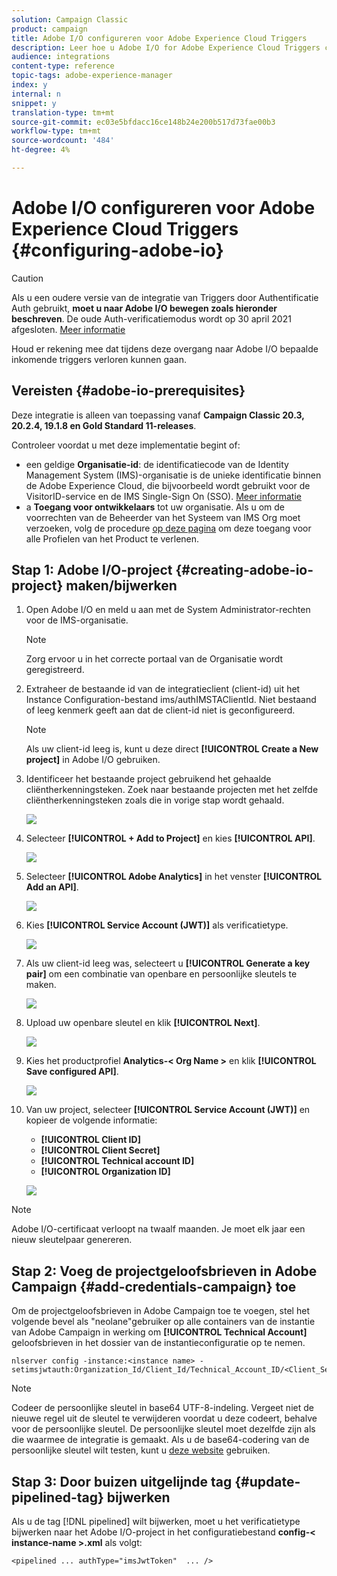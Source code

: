 ```yaml
---
solution: Campaign Classic
product: campaign
title: Adobe I/O configureren voor Adobe Experience Cloud Triggers
description: Leer hoe u Adobe I/O for Adobe Experience Cloud Triggers configureert
audience: integrations
content-type: reference
topic-tags: adobe-experience-manager
index: y
internal: n
snippet: y
translation-type: tm+mt
source-git-commit: ec03e5bfdacc16ce148b24e200b517d73fae00b3
workflow-type: tm+mt
source-wordcount: '484'
ht-degree: 4%

---
```



# Adobe I/O configureren voor Adobe Experience Cloud Triggers {#configuring-adobe-io}

>[!CAUTION]
>
>Als u een oudere versie van de integratie van Triggers door Authentificatie Auth gebruikt, **moet u naar Adobe I/O bewegen zoals hieronder beschreven**. De oude Auth-verificatiemodus wordt op 30 april 2021 afgesloten. [Meer informatie](https://experienceleaguecommunities.adobe.com/t5/adobe-analytics-discussions/adobe-analytics-legacy-api-end-of-life-notice/td-p/385411)
>
>Houd er rekening mee dat tijdens deze overgang naar Adobe I/O bepaalde inkomende triggers verloren kunnen gaan.

## Vereisten {#adobe-io-prerequisites}

Deze integratie is alleen van toepassing vanaf **Campaign Classic 20.3, 20.2.4, 19.1.8 en Gold Standard 11-releases**.

Controleer voordat u met deze implementatie begint of:

* een geldige **Organisatie-id**: de identificatiecode van de Identity Management System (IMS)-organisatie is de unieke identificatie binnen de Adobe Experience Cloud, die bijvoorbeeld wordt gebruikt voor de VisitorID-service en de IMS Single-Sign On (SSO). [Meer informatie](https://experienceleague.adobe.com/docs/core-services/interface/manage-users-and-products/organizations.html)
* a **Toegang voor ontwikkelaars** tot uw organisatie.  Als u om de voorrechten van de Beheerder van het Systeem van IMS Org moet verzoeken, volg de procedure [op deze pagina](https://helpx.adobe.com/enterprise/admin-guide.html/enterprise/using/manage-developers.ug.html) om deze toegang voor alle Profielen van het Product te verlenen.
>
## Stap 1: Adobe I/O-project {#creating-adobe-io-project} maken/bijwerken

1. Open Adobe I/O en meld u aan met de System Administrator-rechten voor de IMS-organisatie.

   >[!NOTE]
   >
   > Zorg ervoor u in het correcte portaal van de Organisatie wordt geregistreerd.

1. Extraheer de bestaande id van de integratieclient (client-id) uit het Instance Configuration-bestand ims/authIMSTAClientId. Niet bestaand of leeg kenmerk geeft aan dat de client-id niet is geconfigureerd.

   >[!NOTE]
   >
   >Als uw client-id leeg is, kunt u deze direct **[!UICONTROL Create a New project]** in Adobe I/O gebruiken.

1. Identificeer het bestaande project gebruikend het gehaalde cliëntherkenningsteken. Zoek naar bestaande projecten met het zelfde cliëntherkenningsteken zoals die in vorige stap wordt gehaald.

   ![](assets/do-not-localize/adobe_io_8.png)

1. Selecteer **[!UICONTROL + Add to Project]** en kies **[!UICONTROL API]**.

   ![](assets/do-not-localize/adobe_io_1.png)

1. Selecteer **[!UICONTROL Adobe Analytics]** in het venster **[!UICONTROL Add an API]**.

   ![](assets/do-not-localize/adobe_io_2.png)

1. Kies **[!UICONTROL Service Account (JWT)]** als verificatietype.

   ![](assets/do-not-localize/adobe_io_3.png)

1. Als uw client-id leeg was, selecteert u **[!UICONTROL Generate a key pair]** om een combinatie van openbare en persoonlijke sleutels te maken.

   ![](assets/do-not-localize/adobe_io_4.png)

1. Upload uw openbare sleutel en klik **[!UICONTROL Next]**.

   ![](assets/do-not-localize/adobe_io_5.png)

1. Kies het productprofiel **Analytics-&lt; Org Name >** en klik **[!UICONTROL Save configured API]**.

   ![](assets/do-not-localize/adobe_io_6.png)

1. Van uw project, selecteer **[!UICONTROL Service Account (JWT)]** en kopieer de volgende informatie:
   * **[!UICONTROL Client ID]**
   * **[!UICONTROL Client Secret]**
   * **[!UICONTROL Technical account ID]**
   * **[!UICONTROL Organization ID]**

   ![](assets/do-not-localize/adobe_io_7.png)

>[!NOTE]
>
>Adobe I/O-certificaat verloopt na twaalf maanden. Je moet elk jaar een nieuw sleutelpaar genereren.

## Stap 2: Voeg de projectgeloofsbrieven in Adobe Campaign {#add-credentials-campaign} toe

Om de projectgeloofsbrieven in Adobe Campaign toe te voegen, stel het volgende bevel als &quot;neolane&quot;gebruiker op alle containers van de instantie van Adobe Campaign in werking om **[!UICONTROL Technical Account]** geloofsbrieven in het dossier van de instantieconfiguratie op te nemen.

```
nlserver config -instance:<instance name> -setimsjwtauth:Organization_Id/Client_Id/Technical_Account_ID/<Client_Secret>/<Base64_encoded_Private_Key>
```

>[!NOTE]
>
>Codeer de persoonlijke sleutel in base64 UTF-8-indeling. Vergeet niet de nieuwe regel uit de sleutel te verwijderen voordat u deze codeert, behalve voor de persoonlijke sleutel. De persoonlijke sleutel moet dezelfde zijn als die waarmee de integratie is gemaakt. Als u de base64-codering van de persoonlijke sleutel wilt testen, kunt u [deze website](https://www.base64encode.org/) gebruiken.

## Stap 3: Door buizen uitgelijnde tag {#update-pipelined-tag} bijwerken

Als u de tag [!DNL pipelined] wilt bijwerken, moet u het verificatietype bijwerken naar het Adobe I/O-project in het configuratiebestand **config-&lt; instance-name >.xml** als volgt:

```
<pipelined ... authType="imsJwtToken"  ... />
```
